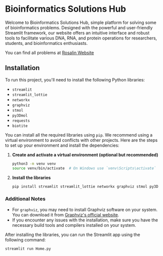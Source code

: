 
# Bioinformatics Solutions Hub

Welcome to Bioinformatics Solutions Hub, simple platform for solving some of bioinformatics problems. Designed with the powerful and user-friendly Streamlit framework, our website offers an intuitive interface and robust tools to facilitate various DNA, RNA, and protein operations for researchers, students, and bioinformatics enthusiasts. 

You can find all problems at [Rosalin Website](https://rosalind.info/problems/locations/)




## Installation

To run this project, you'll need to install the following Python libraries:

- `streamlit`
- `streamlit_lottie`
- `networkx`
- `graphviz`
- `stmol`
- `py3Dmol`
- `requests`
- `biotite`

You can install all the required libraries using `pip`. We recommend using a virtual environment to avoid conflicts with other projects. Here are the steps to set up your environment and install the dependencies:

1. **Create and activate a virtual environment (optional but recommended)**

    ```sh
    python3 -m venv venv
    source venv/bin/activate  # On Windows use `venv\Scripts\activate`
    ```

2. **Install the libraries**

    ```sh
    pip install streamlit streamlit_lottie networkx graphviz stmol py3Dmol requests biotite
    ```

### Additional Notes

- For `graphviz`, you may need to install Graphviz software on your system. You can download it from [Graphviz's official website](https://graphviz.org/download/).
- If you encounter any issues with the installation, make sure you have the necessary build tools and compilers installed on your system.

After installing the libraries, you can run the Streamlit app using the following command:

```sh
streamlit run Home.py
